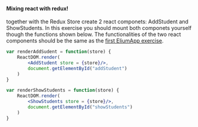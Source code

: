 #### Mixing react with redux!

together with the Redux Store create 2 react componets: AddStudent and ShowStudents. In this exercise you should mount both componets yourself though the functions shown below. The functionalities of the two react components should be the same as the [first EliumApp exercise](http://localhost:3000/week7/day4/exercise1).

```jsx
var renderAddSudent = function(store) {
    ReactDOM.render(
        <AddStudent store = {store}/>,
        document.getElementById("addStudent")
    )
}

var renderShowStudents = function(store) {
    ReactDOM.render(
        <ShowStudents store = {store}/>,
        document.getElementById("showStudents")
    )
}

```